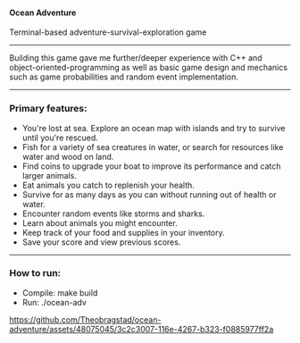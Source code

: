 #### Ocean Adventure 

Terminal-based adventure-survival-exploration game   
___
Building this game gave me further/deeper experience with C++ and object-oriented-programming as well as basic game design and mechanics such as game probabilities and random event implementation.
___

### Primary features:  
- You're lost at sea. Explore an ocean map with islands and try to survive until you're rescued.
- Fish for a variety of sea creatures in water, or search for resources like water and wood on land.
- Find coins to upgrade your boat to improve its performance and catch larger animals.
- Eat animals you catch to replenish your health.
- Survive for as many days as you can without running out of health or water.
- Encounter random events like storms and sharks.
- Learn about animals you might encounter.
- Keep track of your food and supplies in your inventory.
- Save your score and view previous scores.
___

### How to run:  
- Compile: make build 
- Run: ./ocean-adv





https://github.com/Theobragstad/ocean-adventure/assets/48075045/3c2c3007-116e-4267-b323-f0885977ff2a

